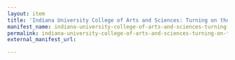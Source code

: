 ```yaml
---
layout: item
title: 'Indiana University College of Arts and Sciences: Turning on the Heat'
manifest_name: indiana-university-college-of-arts-and-sciences-turning-on-the-heat
permalink: indiana-university-college-of-arts-and-sciences-turning-on-the-heat
external_manifest_url: 

---
```

<!-- Add an essay or interpretive material below this line,
using HTML or markdown.  Do not modify this file above this line -->
